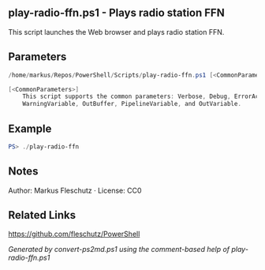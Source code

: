 ## play-radio-ffn.ps1 - Plays radio station FFN

This script launches the Web browser and plays radio station FFN.

## Parameters
```powershell
/home/markus/Repos/PowerShell/Scripts/play-radio-ffn.ps1 [<CommonParameters>]

[<CommonParameters>]
    This script supports the common parameters: Verbose, Debug, ErrorAction, ErrorVariable, WarningAction, 
    WarningVariable, OutBuffer, PipelineVariable, and OutVariable.
```

## Example
```powershell
PS> ./play-radio-ffn

```

## Notes
Author: Markus Fleschutz · License: CC0

## Related Links
https://github.com/fleschutz/PowerShell

*Generated by convert-ps2md.ps1 using the comment-based help of play-radio-ffn.ps1*
